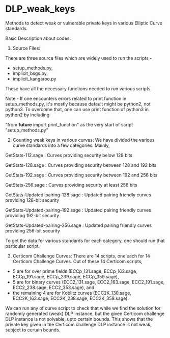 # DLP_weak_keys
Methods to detect weak or vulnerable private keys in various Elliptic Curve standards.

Basic Description about codes:

1) Source Files:

There are three source files which are widely used to run the scripts - 
- setup_methods.py,
- implicit_bsgs.py, 
- implicit_kangaroo.py

These have all the necessary functions needed to run various scripts.

Note - If one encounters errors related to print function in setup_methods.py, it's mostly because default might be python2, not python3. To overcome that, one can use print function of python3 in python2 by including 

  "from __future__ import print_function" 
as the very start of script "setup_methods.py"


2) Counting weak keys in various curves:
We have divided the various curve standards into a few categories. Mainly,

GetStats-112.sage : Curves providing security below 128 bits 

GetStats-128.sage : Curves providing security between 128 and 192 bits

GetStats-192.sage : Curves providing security between 192 and 256 bits

GetStats-256.sage : Curves providing security at least 256 bits

GetStats-Updated-pairing-128.sage : Updated pairing friendly curves providing 128-bit security

GetStats-Updated-pairing-192.sage : Updated pairing friendly curves providing 192-bit security

GetStats-Updated-pairing-256.sage : Updated pairing friendly curves providing 256-bit security


To get the data for various standards for each category, one should run that particular script. 

3) Certicom Challenge Curves:
There are 14 scripts, one each for 14 Certicom Challenge Curves. Out of these 14 Certicom scripts, 

- 5 are for over prime fields (ECCp_131.sage, ECCp_163.sage, ECCp_191.sage, ECCp_239.sage, ECCp_359.sage), 
- 5 are for binary curves (ECC2_131.sage, ECC2_163.sage, ECC2_191.sage, ECC2_238.sage, ECC2_353.sage), and 
- the remaining 4 are for Koblitz curves  (ECC2K_130.sage, ECC2K_163.sage, ECC2K_238.sage, ECC2K_358.sage).

We can run any of curve script to check that while we find the solution for randomly generated (weak) DLP instance, but the given Certicom challenge DLP instance is not solvable, upto certain bounds. This shows that the private key given in the Certicom challenge DLP instance is not weak, subject to certain bounds.

